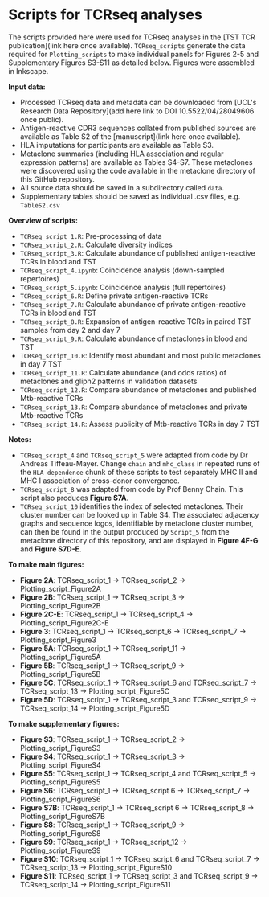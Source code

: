 # Scripts for TCRseq analyses

The scripts provided here were used for TCRseq analyses in the [TST TCR publication](link here once available). `TCRseq_scripts` generate the data required for `Plotting_scripts` to make individual panels for Figures 2-5 and Supplementary Figures S3-S11 as detailed below. Figures were assembled in Inkscape.

**Input data:**
* Processed TCRseq data and metadata can be downloaded from [UCL's Research Data Repository](add here link to DOI 10.5522/04/28049606 once public).
* Antigen-reactive CDR3 sequences collated from published sources are available as Table S2 of the [manuscript](link here once available).
* HLA imputations for participants are available as Table S3.
* Metaclone summaries (including HLA association and regular expression patterns) are available as Tables S4-S7. These metaclones were discovered using the code available in the metaclone directory of this GitHub repository.
* All source data should be saved in a subdirectory called `data`.
* Supplementary tables should be saved as individual .csv files, e.g. `TableS2.csv`

**Overview of scripts:**
* `TCRseq_script_1.R`: Pre-processing of data
* `TCRseq_script_2.R`: Calculate diversity indices
* `TCRseq_script_3.R`: Calculate abundance of published antigen-reactive TCRs in blood and TST
* `TCRseq_script_4.ipynb`: Coincidence analysis (down-sampled repertoires)
* `TCRseq_script_5.ipynb`: Coincidence analysis (full repertoires)
* `TCRseq_script_6.R`: Define private antigen-reactive TCRs
* `TCRseq_script_7.R`: Calculate abundance of private antigen-reactive TCRs in blood and TST
* `TCRseq_script_8.R`: Expansion of antigen-reactive TCRs in paired TST samples from day 2 and day 7
* `TCRseq_script_9.R`: Calculate abundance of metaclones in blood and TST 
* `TCRseq_script_10.R`: Identify most abundant and most public metaclones in day 7 TST
* `TCRseq_script_11.R`: Calculate abundance (and odds ratios) of metaclones and gliph2 patterns in validation datasets
* `TCRseq_script_12.R`: Compare abundance of metaclones and published Mtb-reactive TCRs
* `TCRseq_script_13.R`: Compare abundance of metaclones and private Mtb-reactive TCRs
* `TCRseq_script_14.R`: Assess publicity of Mtb-reactive TCRs in day 7 TST

**Notes:**
* `TCRseq_script_4` and `TCRseq_script_5` were adapted from code by Dr Andreas Tiffeau-Mayer. Change `chain` and `mhc_class` in repeated runs of the `HLA dependence` chunk of these scripts to test separately MHC II and MHC I association of cross-donor convergence.
* `TCRseq_script_8` was adapted from code by Prof Benny Chain. This script also produces **Figure S7A**.
* `TCRseq_script_10` identifies the index of selected metaclones. Their cluster number can be looked up in Table S4. The associated adjacency graphs and sequence logos, identifiable by metaclone cluster number, can then be found in the output produced by `Script_5` from the metaclone directory of this repository, and are displayed in **Figure 4F-G** and **Figure S7D-E**.

**To make main figures:**
* **Figure 2A**: TCRseq_script_1 &rarr; TCRseq_script_2 &rarr; Plotting_script_Figure2A
* **Figure 2B**: TCRseq_script_1 &rarr; TCRseq_script_3 &rarr; Plotting_script_Figure2B
* **Figure 2C-E**: TCRseq_script_1 &rarr; TCRseq_script_4 &rarr; Plotting_script_Figure2C-E
* **Figure 3**: TCRseq_script_1 &rarr; TCRseq_script_6 &rarr; TCRseq_script_7 &rarr; Plotting_script_Figure3
* **Figure 5A**: TCRseq_script_1 &rarr; TCRseq_script_11 &rarr; Plotting_script_Figure5A
* **Figure 5B**: TCRseq_script_1 &rarr; TCRseq_script_9 &rarr; Plotting_script_Figure5B 
* **Figure 5C**: TCRseq_script_1 &rarr; TCRseq_script_6 and TCRseq_script_7 &rarr; TCRseq_script_13 &rarr; Plotting_script_Figure5C
* **Figure 5D**: TCRseq_script_1 &rarr; TCRseq_script_3 and TCRseq_script_9 &rarr; TCRseq_script_14 &rarr; Plotting_script_Figure5D

**To make supplementary figures:**
* **Figure S3**: TCRseq_script_1 &rarr; TCRseq_script_2 &rarr; Plotting_script_FigureS3
* **Figure S4**: TCRseq_script_1 &rarr; TCRseq_script_3 &rarr; Plotting_script_FigureS4
* **Figure S5**: TCRseq_script_1 &rarr; TCRseq_script_4 and TCRseq_script_5 &rarr; Plotting_script_FigureS5
* **Figure S6**: TCRseq_script_1 &rarr; TCRseq_script 6 &rarr; TCRseq_script_7 &rarr; Plotting_script_FigureS6
* **Figure S7B**: TCRseq_script_1 &rarr; TCRseq_script 6 &rarr; TCRseq_script_8 &rarr; Plotting_script_FigureS7B
* **Figure S8**: TCRseq_script_1 &rarr; TCRseq_script_9 &rarr; Plotting_script_FigureS8 
* **Figure S9**: TCRseq_script_1 &rarr; TCRseq_script_12 &rarr; Plotting_script_FigureS9
* **Figure S10**: TCRseq_script_1 &rarr; TCRseq_script_6 and TCRseq_script_7 &rarr; TCRseq_script_13 &rarr; Plotting_script_FigureS10
* **Figure S11**: TCRseq_script_1 &rarr; TCRseq_script_3 and TCRseq_script_9 &rarr; TCRseq_script_14 &rarr; Plotting_script_FigureS11
